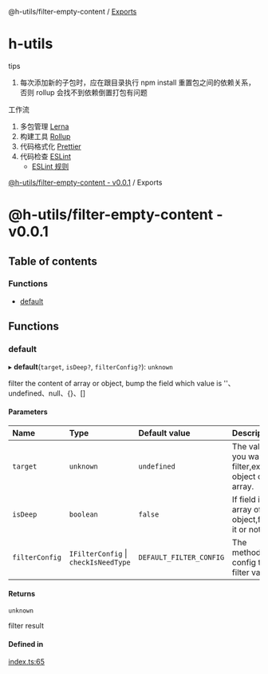 
<a name="readmemd"></a>

@h-utils/filter-empty-content / [Exports](#modulesmd)

# h-utils

tips

1. 每次添加新的子包时，应在跟目录执行 npm install 重置包之间的依赖关系，否则 rollup 会找不到依赖倒置打包有问题

工作流

1. 多包管理 [Lerna](https://lerna.js.org/)
2. 构建工具 [Rollup](https://www.rollupjs.com/)
3. 代码格式化 [Prettier](https://prettier.io/)
4. 代码检查 [ESLint](https://eslint.org/)
   - [ESLint 规则](https://zh-hans.eslint.org/docs/latest/rules/)


<a name="modulesmd"></a>

[@h-utils/filter-empty-content - v0.0.1](#readmemd) / Exports

# @h-utils/filter-empty-content - v0.0.1

## Table of contents

### Functions

- [default](#default)

## Functions

### default

▸ **default**(`target`, `isDeep?`, `filterConfig?`): `unknown`

filter the content of array or object, bump the field which value is ''、undefined、null、{}、[]

#### Parameters

| Name | Type | Default value | Description |
| :------ | :------ | :------ | :------ |
| `target` | `unknown` | `undefined` | The value you want to filter,except object or array. |
| `isDeep` | `boolean` | `false` | If field is an array of object,filter it or not. |
| `filterConfig` | `IFilterConfig` \| `checkIsNeedType` | `DEFAULT_FILTER_CONFIG` | The method or config to filter value. |

#### Returns

`unknown`

filter result

#### Defined in

[index.ts:65](https://github.com/george-hong/utils/blob/203beda/packages/utils-filter-empty-content/src/index.ts#L65)
